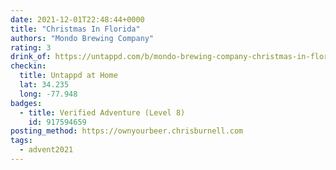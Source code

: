 ```yaml
---
date: 2021-12-01T22:48:44+0000
title: "Christmas In Florida"
authors: "Mondo Brewing Company"
rating: 3
drink_of: https://untappd.com/b/mondo-brewing-company-christmas-in-florida/
checkin:
  title: Untappd at Home
  lat: 34.235
  long: -77.948
badges:
  - title: Verified Adventure (Level 8)
    id: 917594659
posting_method: https://ownyourbeer.chrisburnell.com
tags:
  - advent2021
---
```

